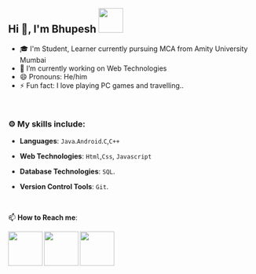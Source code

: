 ## Hi 👋, I'm Bhupesh <img src="https://media4.giphy.com/media/PgnpGT8tJsWfNabS8d/giphy.gif" width="50"> 

- 🎓 I'm Student, Learner currently pursuing MCA from Amity University Mumbai  
- 🔭 I’m currently working on Web Technologies
- 😄 Pronouns: He/him
- ⚡ Fun fact: I love playing PC games and travelling..

<br>


### :gear: My skills include:

- **Languages**: `Java`.`Android`.`C`,`C++` 

- **Web Technologies**: `Html`,`Css`, `Javascript`

- **Database Technologies**: `SQL`.

- **Version Control Tools**: `Git`.


<br>


📫 **How to Reach me**: 
 

<a href="https://www.linkedin.com/in/bhupesh-dhapola-aa3990173">
  <img align="left" width=70px src="https://img.icons8.com/clouds/100/000000/linkedin.png"/>
</a> 
<a href="mailto:bhupeshdhapola@gmail.com">
  <img align="left" width=70px src="https://img.icons8.com/clouds/100/000000/gmail.png"/>
</a>
<a href="https://instagram.com/bhupesh_dhapola__">
  <img align="left" width=70px src="https://img.icons8.com/clouds/100/000000/instagram.png"/>
</a>

</br>
<br>
<br>
<br>
<br>
